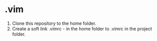 # .vim
1. Clone this repository to the home folder.
2. Create a soft link .vimrc - in the home folder to .vimrc in the project folder.
